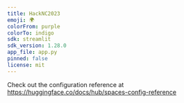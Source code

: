 ```yaml
---
title: HackNC2023
emoji: 🌍
colorFrom: purple
colorTo: indigo
sdk: streamlit
sdk_version: 1.28.0
app_file: app.py
pinned: false
license: mit
---
```


Check out the configuration reference at https://huggingface.co/docs/hub/spaces-config-reference
